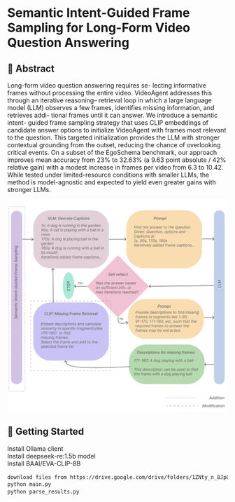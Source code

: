 # Semantic Intent-Guided Frame Sampling for Long-Form Video Question Answering

## 🔮 Abstract

Long-form video question answering requires se-
lecting informative frames without processing the entire video.
VideoAgent addresses this through an iterative reasoning–
retrieval loop in which a large language model (LLM) observes
a few frames, identifies missing information, and retrieves addi-
tional frames until it can answer. We introduce a semantic intent-
guided frame sampling strategy that uses CLIP embeddings of
candidate answer options to initialize VideoAgent with frames
most relevant to the question. This targeted initialization provides
the LLM with stronger contextual grounding from the outset,
reducing the chance of overlooking critical events. On a subset
of the EgoSchema benchmark, our approach improves mean
accuracy from 23% to 32.63% (a 9.63 point absolute / 42%
relative gain) with a modest increase in frames per video from
6.3 to 10.42. While tested under limited-resource conditions with
smaller LLMs, the method is model-agnostic and expected to
yield even greater gains with stronger LLMs.

<img src="teaser.png"></img>

## 🚀 Getting Started

Install Ollama client  
Install deepseek-re:1.5b model  
Install BAAI/EVA-CLIP-8B

```bash
download files from https://drive.google.com/drive/folders/1ZNty_n_8Jp8lObudbckkObHnYCvakgvY?usp=sharing
python main.py
python parse_results.py

```
